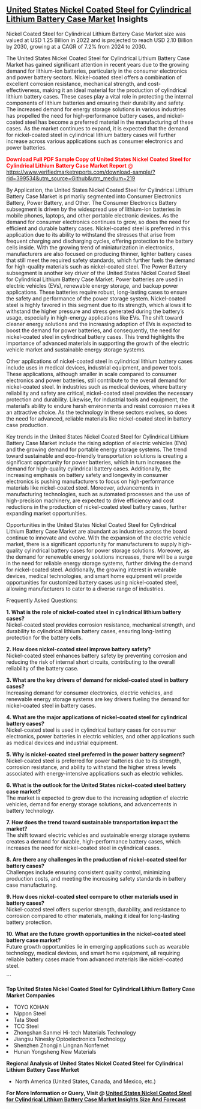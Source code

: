 <h2><a href="https://www.verifiedmarketreports.com/download-sample/?rid=399534&amp;utm_source=Github&amp;utm_medium=219" target="_blank">United States Nickel Coated Steel for Cylindrical Lithium Battery Case Market</a> Insights</h2><p>Nickel Coated Steel for Cylindrical Lithium Battery Case Market size was valued at USD 1.25 Billion in 2022 and is projected to reach USD 2.10 Billion by 2030, growing at a CAGR of 7.2% from 2024 to 2030.</p><p> <p>The United States Nickel Coated Steel for Cylindrical Lithium Battery Case Market has gained significant attention in recent years due to the growing demand for lithium-ion batteries, particularly in the consumer electronics and power battery sectors. Nickel-coated steel offers a combination of excellent corrosion resistance, mechanical strength, and cost-effectiveness, making it an ideal material for the production of cylindrical lithium battery cases. These cases play a vital role in protecting the internal components of lithium batteries and ensuring their durability and safety. The increased demand for energy storage solutions in various industries has propelled the need for high-performance battery cases, and nickel-coated steel has become a preferred material in the manufacturing of these cases. As the market continues to expand, it is expected that the demand for nickel-coated steel in cylindrical lithium battery cases will further increase across various applications such as consumer electronics and power batteries. <p><span class=""><span style="color: #ff0000;"><strong>Download Full PDF Sample Copy of United States Nickel Coated Steel for Cylindrical Lithium Battery Case Market Report</strong> @ </span><a href="https://www.verifiedmarketreports.com/download-sample/?rid=399534&amp;utm_source=Github&amp;utm_medium=219" target="_blank">https://www.verifiedmarketreports.com/download-sample/?rid=399534&amp;utm_source=Github&amp;utm_medium=219</a></span></p></p> <p>By Application, the United States Nickel Coated Steel for Cylindrical Lithium Battery Case Market is primarily segmented into Consumer Electronics Battery, Power Battery, and Other. The Consumer Electronics Battery subsegment is driven by the widespread use of lithium-ion batteries in mobile phones, laptops, and other portable electronic devices. As the demand for consumer electronics continues to grow, so does the need for efficient and durable battery cases. Nickel-coated steel is preferred in this application due to its ability to withstand the stresses that arise from frequent charging and discharging cycles, offering protection to the battery cells inside. With the growing trend of miniaturization in electronics, manufacturers are also focused on producing thinner, lighter battery cases that still meet the required safety standards, which further fuels the demand for high-quality materials such as nickel-coated steel. The Power Battery subsegment is another key driver of the United States Nickel Coated Steel for Cylindrical Lithium Battery Case Market. Power batteries are used in electric vehicles (EVs), renewable energy storage, and backup power applications. These batteries require robust, long-lasting cases to ensure the safety and performance of the power storage system. Nickel-coated steel is highly favored in this segment due to its strength, which allows it to withstand the higher pressure and stress generated during the battery’s usage, especially in high-energy applications like EVs. The shift toward cleaner energy solutions and the increasing adoption of EVs is expected to boost the demand for power batteries, and consequently, the need for nickel-coated steel in cylindrical battery cases. This trend highlights the importance of advanced materials in supporting the growth of the electric vehicle market and sustainable energy storage systems. <p>Other applications of nickel-coated steel in cylindrical lithium battery cases include uses in medical devices, industrial equipment, and power tools. These applications, although smaller in scale compared to consumer electronics and power batteries, still contribute to the overall demand for nickel-coated steel. In industries such as medical devices, where battery reliability and safety are critical, nickel-coated steel provides the necessary protection and durability. Likewise, for industrial tools and equipment, the material’s ability to endure harsh environments and resist corrosion makes it an attractive choice. As the technology in these sectors evolves, so does the need for advanced, reliable materials like nickel-coated steel in battery case production. <p>Key trends in the United States Nickel Coated Steel for Cylindrical Lithium Battery Case Market include the rising adoption of electric vehicles (EVs) and the growing demand for portable energy storage systems. The trend toward sustainable and eco-friendly transportation solutions is creating a significant opportunity for power batteries, which in turn increases the demand for high-quality cylindrical battery cases. Additionally, the increasing emphasis on battery safety and longevity in consumer electronics is pushing manufacturers to focus on high-performance materials like nickel-coated steel. Moreover, advancements in manufacturing technologies, such as automated processes and the use of high-precision machinery, are expected to drive efficiency and cost reductions in the production of nickel-coated steel battery cases, further expanding market opportunities. <p>Opportunities in the United States Nickel Coated Steel for Cylindrical Lithium Battery Case Market are abundant as industries across the board continue to innovate and evolve. With the expansion of the electric vehicle market, there is a significant opportunity for manufacturers to supply high-quality cylindrical battery cases for power storage solutions. Moreover, as the demand for renewable energy solutions increases, there will be a surge in the need for reliable energy storage systems, further driving the demand for nickel-coated steel. Additionally, the growing interest in wearable devices, medical technologies, and smart home equipment will provide opportunities for customized battery cases using nickel-coated steel, allowing manufacturers to cater to a diverse range of industries. <p>Frequently Asked Questions:</p> <p><b>1. What is the role of nickel-coated steel in cylindrical lithium battery cases?</b><br>Nickel-coated steel provides corrosion resistance, mechanical strength, and durability to cylindrical lithium battery cases, ensuring long-lasting protection for the battery cells.</p> <p><b>2. How does nickel-coated steel improve battery safety?</b><br>Nickel-coated steel enhances battery safety by preventing corrosion and reducing the risk of internal short circuits, contributing to the overall reliability of the battery case.</p> <p><b>3. What are the key drivers of demand for nickel-coated steel in battery cases?</b><br>Increasing demand for consumer electronics, electric vehicles, and renewable energy storage systems are key drivers fueling the demand for nickel-coated steel in battery cases.</p> <p><b>4. What are the major applications of nickel-coated steel for cylindrical battery cases?</b><br>Nickel-coated steel is used in cylindrical battery cases for consumer electronics, power batteries in electric vehicles, and other applications such as medical devices and industrial equipment.</p> <p><b>5. Why is nickel-coated steel preferred in the power battery segment?</b><br>Nickel-coated steel is preferred for power batteries due to its strength, corrosion resistance, and ability to withstand the higher stress levels associated with energy-intensive applications such as electric vehicles.</p> <p><b>6. What is the outlook for the United States nickel-coated steel battery case market?</b><br>The market is expected to grow due to the increasing adoption of electric vehicles, demand for energy storage solutions, and advancements in battery technology.</p> <p><b>7. How does the trend toward sustainable transportation impact the market?</b><br>The shift toward electric vehicles and sustainable energy storage systems creates a demand for durable, high-performance battery cases, which increases the need for nickel-coated steel in cylindrical cases.</p> <p><b>8. Are there any challenges in the production of nickel-coated steel for battery cases?</b><br>Challenges include ensuring consistent quality control, minimizing production costs, and meeting the increasing safety standards in battery case manufacturing.</p> <p><b>9. How does nickel-coated steel compare to other materials used in battery cases?</b><br>Nickel-coated steel offers superior strength, durability, and resistance to corrosion compared to other materials, making it ideal for long-lasting battery protection.</p> <p><b>10. What are the future growth opportunities in the nickel-coated steel battery case market?</b><br>Future growth opportunities lie in emerging applications such as wearable technology, medical devices, and smart home equipment, all requiring reliable battery cases made from advanced materials like nickel-coated steel.</p> ```</p><p><strong>Top United States Nickel Coated Steel for Cylindrical Lithium Battery Case Market Companies</strong></p><div data-test-id=""><p><li>TOYO KOHAN</li><li> Nippon Steel</li><li> Tata Steel</li><li> TCC Steel</li><li> Zhongshan Sanmei Hi-tech Materials Technology</li><li> Jiangsu Ninesky Optoelectronics Technology</li><li> Shenzhen Zhongjin Lingnan Nonfemet</li><li> Hunan Yongsheng New Materials</li></p><div><strong>Regional Analysis of&nbsp;United States Nickel Coated Steel for Cylindrical Lithium Battery Case Market</strong></div><ul><li dir="ltr"><p dir="ltr">North America&nbsp;(United States, Canada, and Mexico, etc.)</p></li></ul><p><strong>For More Information or Query, Visit @&nbsp;</strong><strong><a href="https://www.verifiedmarketreports.com/product/nickel-coated-steel-for-cylindrical-lithium-battery-case-market/?utm_source=Github&amp;utm_medium=219" target="_blank">United States Nickel Coated Steel for Cylindrical Lithium Battery Case Market Insights Size And Forecast</a></strong></p></div>
